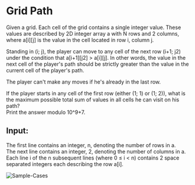 # Grid Path

Given a grid. Each cell of the grid contains a single integer value. These values are described by 2D integer array a with N rows and 2 columns, where a[i][j] is the value in the cell located in row i,
column j.

Standing in (i; j), the player can move to any cell of the next row (i+1; j2) under the condition that
a[i+1][j2] > a[i][j]. In other words, the value in the next cell of the player's path should be strictly
greater than the value in the current cell of the player's path.

The player can't make any moves if he's already in the last row.

If the player starts in any cell of the first row (either (1; 1) or (1; 2)), what is the maximum possible total sum of values in all cells he can visit on his path? <br>
Print the answer modulo 10^9+7.

## Input:

The first line contains an integer, n, denoting the number of rows in a. <br>
The next line contains an integer, 2, denoting the number of columns in a. <br>
Each line i of the n subsequent lines (where 0 ≤ i < n) contains 2 space separated integers each
describing the row a[i]. <br>

![Sample-Cases](./Fwd-Infosys-3.png)
